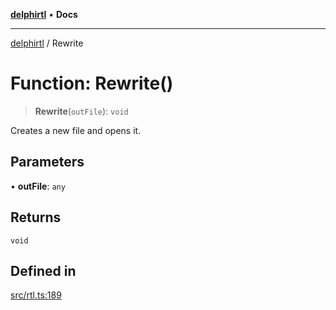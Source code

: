 [**delphirtl**](../README.md) • **Docs**

***

[delphirtl](../globals.md) / Rewrite

# Function: Rewrite()

> **Rewrite**(`outFile`): `void`

Creates a new file and opens it.

## Parameters

• **outFile**: `any`

## Returns

`void`

## Defined in

[src/rtl.ts:189](https://github.com/chuacw/delphirtl/blob/fec3f5d663dd7c36654525a8693564dece7e3b0d/src/rtl.ts#L189)
